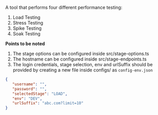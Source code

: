 A tool that performs four different performance testing:
1. Load Testing
2. Stress Testing
3. Spike Testing
4. Soak Testing

**Points to be noted**
1. The stage options can be configured inside src/stage-options.ts
2. The hostname can be configured inside src/stage-endpoints.ts
3. The login credentials, stage selection, env and urlSuffix should be provided by creating a new file inside configs/ as ```config-env.json``` 
```json
{
   "username": "",
   "password": "",
   "selectedStage": "LOAD",
   "env": "DEV",
   "urlSuffix": "abc.com?limit=10"
}
```